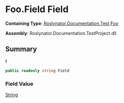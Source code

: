 # Foo\.Field Field

**Containing Type**: [Roslynator.Documentation.Test](../../README.md)\.[Foo](../README.md)

**Assembly**: Roslynator\.Documentation\.TestProject\.dll

## Summary

f

```csharp
public readonly string Field
```

### Field Value

[String](https://docs.microsoft.com/en-us/dotnet/api/system.string)